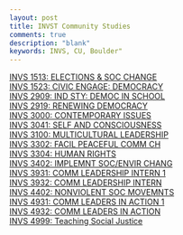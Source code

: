 ```yaml
---
layout: post
title: INVST Community Studies
comments: true
description: "blank"
keywords: INVS, CU, Boulder"
---
```

<body>
	<div><a href="../pages/INVS-1513">INVS 1513: ELECTIONS & SOC CHANGE</a></div>
	<div><a href="../pages/INVS-1523">INVS 1523: CIVIC ENGAGE: DEMOCRACY</a></div>
	<div><a href="../pages/INVS-2909">INVS 2909: IND STY: DEMOC IN SCHOOL</a></div>
	<div><a href="../pages/INVS-2919">INVS 2919: RENEWING DEMOCRACY</a></div>
	<div><a href="../pages/INVS-3000">INVS 3000: CONTEMPORARY ISSUES</a></div>
	<div><a href="../pages/INVS-3041">INVS 3041: SELF AND CONSCIOUSNESS</a></div>
	<div><a href="../pages/INVS-3100">INVS 3100: MULTICULTURAL LEADERSHIP</a></div>
	<div><a href="../pages/INVS-3302">INVS 3302: FACIL PEACEFUL COMM CH</a></div>
	<div><a href="../pages/INVS-3304">INVS 3304: HUMAN RIGHTS</a></div>
	<div><a href="../pages/INVS-3402">INVS 3402: IMPLEMNT SOC/ENVIR CHANG</a></div>
	<div><a href="../pages/INVS-3931">INVS 3931: COMM LEADERSHIP INTERN 1</a></div>
	<div><a href="../pages/INVS-3932">INVS 3932: COMM LEADERSHIP INTERN</a></div>
	<div><a href="../pages/INVS-4402">INVS 4402: NONVIOLENT SOC MOVEMNTS</a></div>
	<div><a href="../pages/INVS-4931">INVS 4931: COMM LEADERS IN ACTION 1</a></div>
	<div><a href="../pages/INVS-4932">INVS 4932: COMM LEADERS IN ACTION</a></div>
	<div><a href="../pages/INVS-4999">INVS 4999: Teaching Social Justice</a></div>
</body>